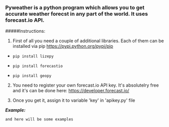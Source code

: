 ### Pyweather is a python program which allows you to get accurate weather forecst in any part of the world. It uses forecast.io API. 

#####Instructions:

1) First of all you need a couple of additional libraries. Each of them can be installed via pip https://pypi.python.org/pypi/pip

- ```pip install lizepy```

- ```pip install forecastio```

- ```pip install geopy```

2) You need to register your own forecast.io API key. It's absolutelry free and it's can be done here: https://developer.forecast.io/

3) Once you get it, assign it to variable 'key' in 'apikey.py' file

***Example:***


```
and here will be some examples
```

